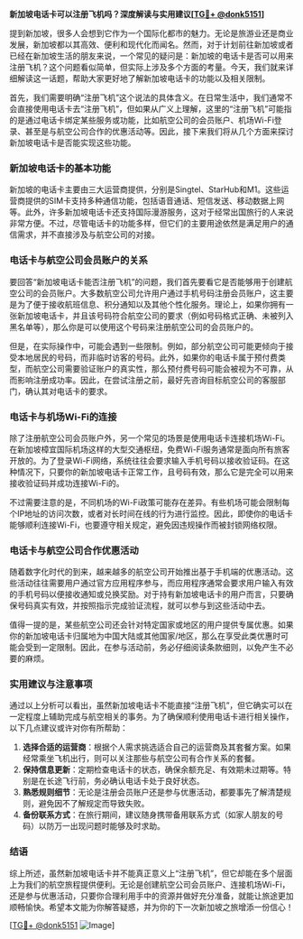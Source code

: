 **新加坡电话卡可以注册飞机吗？深度解读与实用建议[[TG💪+ @donk5151](https://t.me/s/donk5151)]**

提到新加坡，很多人会想到它作为一个国际化都市的魅力。无论是旅游业还是商业发展，新加坡都以其高效、便利和现代化而闻名。然而，对于计划前往新加坡或者已经在新加坡生活的朋友来说，一个常见的疑问是：新加坡的电话卡是否可以用来注册飞机？这个问题看似简单，但实际上涉及多个方面的考量。今天，我们就来详细解读这一话题，帮助大家更好地了解新加坡电话卡的功能以及相关限制。

首先，我们需要明确“注册飞机”这个说法的具体含义。在日常生活中，我们通常不会直接使用电话卡去“注册飞机”，但如果从广义上理解，这里的“注册飞机”可能指的是通过电话卡绑定某些服务或功能，比如航空公司的会员账户、机场Wi-Fi登录、甚至是与航空公司合作的优惠活动等。因此，接下来我们将从几个方面来探讨新加坡电话卡是否能实现这些功能。

### 新加坡电话卡的基本功能

新加坡的电话卡主要由三大运营商提供，分别是Singtel、StarHub和M1。这些运营商提供的SIM卡支持多种通信功能，包括语音通话、短信发送、移动数据上网等。此外，许多新加坡电话卡还支持国际漫游服务，这对于经常出国旅行的人来说非常方便。不过，尽管电话卡的功能多样，但它们的主要用途依然是满足用户的通信需求，并不直接涉及与航空公司的对接。

### 电话卡与航空公司会员账户的关系

要回答“新加坡电话卡能否注册飞机”的问题，我们首先要看它是否能够用于创建航空公司的会员账户。大多数航空公司允许用户通过手机号码注册会员账户，这主要是为了便于接收航班信息、积分通知以及其他个性化服务。理论上，如果你拥有一张新加坡电话卡，并且该号码符合航空公司的要求（例如号码格式正确、未被列入黑名单等），那么你是可以使用这个号码来注册航空公司的会员账户的。

但是，在实际操作中，可能会遇到一些限制。例如，部分航空公司可能更倾向于接受本地居民的号码，而非临时访客的号码。此外，如果你的电话卡属于预付费类型，而航空公司需要验证账户的真实性，那么预付费号码可能会被视为不可靠，从而影响注册成功率。因此，在尝试注册之前，最好先咨询目标航空公司的客服部门，确认其对电话卡的要求。

### 电话卡与机场Wi-Fi的连接

除了注册航空公司会员账户外，另一个常见的场景是使用电话卡连接机场Wi-Fi。在新加坡樟宜国际机场这样的大型交通枢纽，免费Wi-Fi服务通常是面向所有旅客开放的。为了登录Wi-Fi网络，系统往往会要求输入手机号码以接收验证码。在这种情况下，只要你的新加坡电话卡正常工作，且号码有效，那么它是完全可以用来接收验证码并成功连接Wi-Fi的。

不过需要注意的是，不同机场的Wi-Fi政策可能存在差异。有些机场可能会限制每个IP地址的访问次数，或者对长时间在线的行为进行监控。因此，即使你的电话卡能够顺利连接Wi-Fi，也要遵守相关规定，避免因违规操作而被封锁网络权限。

### 电话卡与航空公司合作优惠活动

随着数字化时代的到来，越来越多的航空公司开始推出基于手机端的优惠活动。这些活动往往需要用户通过官方应用程序参与，而应用程序通常会要求用户输入有效的手机号码以便接收通知或兑换奖励。对于持有新加坡电话卡的用户而言，只要确保号码真实有效，并按照指示完成验证流程，就可以参与到这些活动中去。

值得一提的是，某些航空公司还会针对特定国家或地区的用户提供专属优惠。如果你的新加坡电话卡归属地为中国大陆或其他国家/地区，那么在享受此类优惠时可能会受到一定限制。因此，在参与活动前，务必仔细阅读条款细则，以免产生不必要的麻烦。

### 实用建议与注意事项

通过以上分析可以看出，虽然新加坡电话卡不能直接“注册飞机”，但它确实可以在一定程度上辅助完成与航空相关的事务。为了确保顺利使用电话卡进行相关操作，以下几点建议或许对你有所帮助：

1. **选择合适的运营商**：根据个人需求挑选适合自己的运营商及其套餐方案。如果经常乘坐飞机出行，则可以关注那些与航空公司有合作关系的套餐。
2. **保持信息更新**：定期检查电话卡的状态，确保余额充足、有效期未过期等。特别是在长途飞行前，务必确认电话卡处于良好状态。
3. **熟悉规则细节**：无论是注册会员账户还是参与优惠活动，都要事先了解清楚规则，避免因不了解规定而导致失败。
4. **备份联系方式**：在旅行期间，建议随身携带备用联系方式（如家人朋友的号码）以防万一出现问题时能够及时求助。

### 结语

综上所述，虽然新加坡电话卡并不能真正意义上“注册飞机”，但它却能在多个层面上为我们的航空旅程提供便利。无论是创建航空公司会员账户、连接机场Wi-Fi，还是参与优惠活动，只要你合理利用手中的资源并做好充分准备，就能让旅途更加顺畅愉快。希望本文能为你解答疑惑，并为你的下一次新加坡之旅增添一份信心！

[[TG💪+ @donk5151](https://t.me/s/donk5151) ![Image](https://i.postimg.cc/rwNCRYN7/Snipaste-2025-04-30-17-27-05.png)]